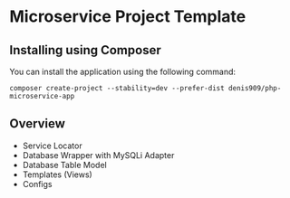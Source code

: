 # Microservice Project Template

## Installing using Composer

You can install the application using the following command:

`composer create-project --stability=dev --prefer-dist denis909/php-microservice-app`

## Overview

  - Service Locator
  - Database Wrapper with MySQLi Adapter
  - Database Table Model
  - Templates (Views)
  - Configs  
